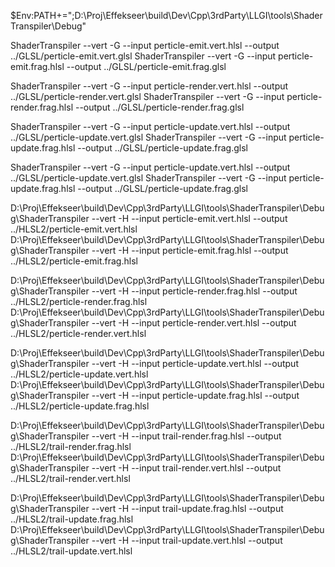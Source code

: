 
$Env:PATH+=";D:\Proj\Effekseer\build\Dev\Cpp\3rdParty\LLGI\tools\ShaderTranspiler\Debug"

ShaderTranspiler --vert -G --input perticle-emit.vert.hlsl --output ../GLSL/perticle-emit.vert.glsl
ShaderTranspiler --vert -G --input perticle-emit.frag.hlsl --output ../GLSL/perticle-emit.frag.glsl

ShaderTranspiler --vert -G --input perticle-render.vert.hlsl --output ../GLSL/perticle-render.vert.glsl
ShaderTranspiler --vert -G --input perticle-render.frag.hlsl --output ../GLSL/perticle-render.frag.glsl

ShaderTranspiler --vert -G --input perticle-update.vert.hlsl --output ../GLSL/perticle-update.vert.glsl
ShaderTranspiler --vert -G --input perticle-update.frag.hlsl --output ../GLSL/perticle-update.frag.glsl

ShaderTranspiler --vert -G --input perticle-update.vert.hlsl --output ../GLSL/perticle-update.vert.glsl
ShaderTranspiler --vert -G --input perticle-update.frag.hlsl --output ../GLSL/perticle-update.frag.glsl






D:\Proj\Effekseer\build\Dev\Cpp\3rdParty\LLGI\tools\ShaderTranspiler\Debug\ShaderTranspiler --vert -H --input perticle-emit.vert.hlsl --output ../HLSL2/perticle-emit.vert.hlsl
D:\Proj\Effekseer\build\Dev\Cpp\3rdParty\LLGI\tools\ShaderTranspiler\Debug\ShaderTranspiler --vert -H --input perticle-emit.frag.hlsl --output ../HLSL2/perticle-emit.frag.hlsl

D:\Proj\Effekseer\build\Dev\Cpp\3rdParty\LLGI\tools\ShaderTranspiler\Debug\ShaderTranspiler --vert -H --input perticle-render.frag.hlsl --output ../HLSL2/perticle-render.frag.hlsl
D:\Proj\Effekseer\build\Dev\Cpp\3rdParty\LLGI\tools\ShaderTranspiler\Debug\ShaderTranspiler --vert -H --input perticle-render.vert.hlsl --output ../HLSL2/perticle-render.vert.hlsl

D:\Proj\Effekseer\build\Dev\Cpp\3rdParty\LLGI\tools\ShaderTranspiler\Debug\ShaderTranspiler --vert -H --input perticle-update.vert.hlsl --output ../HLSL2/perticle-update.vert.hlsl
D:\Proj\Effekseer\build\Dev\Cpp\3rdParty\LLGI\tools\ShaderTranspiler\Debug\ShaderTranspiler --vert -H --input perticle-update.frag.hlsl --output ../HLSL2/perticle-update.frag.hlsl

D:\Proj\Effekseer\build\Dev\Cpp\3rdParty\LLGI\tools\ShaderTranspiler\Debug\ShaderTranspiler --vert -H --input trail-render.frag.hlsl --output ../HLSL2/trail-render.frag.hlsl
D:\Proj\Effekseer\build\Dev\Cpp\3rdParty\LLGI\tools\ShaderTranspiler\Debug\ShaderTranspiler --vert -H --input trail-render.vert.hlsl --output ../HLSL2/trail-render.vert.hlsl

D:\Proj\Effekseer\build\Dev\Cpp\3rdParty\LLGI\tools\ShaderTranspiler\Debug\ShaderTranspiler --vert -H --input trail-update.frag.hlsl --output ../HLSL2/trail-update.frag.hlsl
D:\Proj\Effekseer\build\Dev\Cpp\3rdParty\LLGI\tools\ShaderTranspiler\Debug\ShaderTranspiler --vert -H --input trail-update.vert.hlsl --output ../HLSL2/trail-update.vert.hlsl



